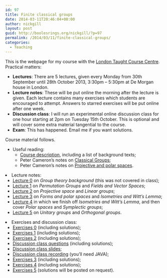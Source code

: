 ```yaml
---
id: 97
title: Finite classical groups
date: 2014-03-11T20:46:04+00:00
author: nickgill
layout: post
guid: http://boolesrings.org/nickgill/?p=97
permalink: /2014/03/11/finite-classical-groups/
categories:
  - Teaching
---
```

This is the webpage for my course with the [London Taught Course Centre](http://www.ltcc.ac.uk). Practical matters:

  * **Lectures**: There are 5 lectures, given every Monday from 30th September until 28th October 2013, 3:30pm &#8211; 5:30pm at De Morgan house in London. 
  * **Lecture notes**: These will be put online the morning after the lecture is given. Each lecture contains many exercises which students are encouraged to attempt. Answers to starred exercises will be put online after one week. 
  * **Discussion class**: I will run an experimental online discussion class for one hour starting at 2pm on Tuesday 15th October. This is optional and will cover some extra material tangential to the course. 
  * **Exam**: This has happened. Email me if you want solutions.

Course material follows.
                
  * Useful reading: 
      * [Course description](http://boolesrings.org/nickgill/files/2014/03/Preface.pdf), including a list of background texts; 
      * Peter Cameron&#8217;s notes on [Classical Groups](http://www.maths.qmul.ac.uk/~pjc/class_gps/);
      * Peter Cameron&#8217;s notes on [Projective and polar spaces](http://www.maths.qmul.ac.uk/~pjc/pps/).</ul> 
  * Lecture notes: 
      * [Lecture 0](http://boolesrings.org/nickgill/files/2014/03/Lecture0.pdf) on _Group theory background_ (this was not covered in class); 
      * [Lecture 1](http://boolesrings.org/nickgill/files/2014/03/Lecture1.pdf) on _Permutation Groups_ and _Fields and Vector Spaces_; 
      * [Lecture 2](http://boolesrings.org/nickgill/files/2014/03/Lecture2.pdf) on _Projective space_ and _Linear groups_; 
      * [Lecture 3](http://boolesrings.org/nickgill/files/2014/03/Lecture3.pdf) on _Forms and polar spaces_ and _Isometries and Witt&#8217;s Lemma_; 
      * [Lecture 4](http://boolesrings.org/nickgill/files/2014/03/Lecture4.pdf) in which we finish off _Isometries and Witt&#8217;s Lemma_, and then cover _Polar spaces_ and _Symplectic groups_; 
      * [Lecture 5](http://boolesrings.org/nickgill/files/2014/03/Lecture5.pdf) on _Unitary groups_ and _Orthogonal groups_. </ul> 
  * Exercises and discussion class: 
      * [Exercises 0](http://boolesrings.org/nickgill/files/2014/03/exercises0.pdf) (including solutions); 
      * [Exercises 1](http://boolesrings.org/nickgill/files/2014/03/exercises1.pdf) (including solutions); 
      * [Exercises 2](http://boolesrings.org/nickgill/files/2014/03/exercises2.pdf) (including solutions); 
      * [Discussion class questions](http://boolesrings.org/nickgill/files/2014/03/discussion.pdf) (including solutions); 
      * [Discussion class slides](http://boolesrings.org/nickgill/files/2014/03/discussionbeamer.pdf); 
      * [Discussion class recording](https://eu1.bbcollab.com/mr.jnlp?suid=M.7313D7BE9123B3801D9041BBADC811&sid=2013003) (you&#8217;ll need JAVA); 
      * [Exercises 3](http://boolesrings.org/nickgill/files/2014/03/exercises3.pdf) (including solutions); 
      * [Exercises 4](http://boolesrings.org/nickgill/files/2014/03/exercises4.pdf) (including solutions); 
      * [Exercises 5](http://boolesrings.org/nickgill/files/2014/03/exercises5withoutsolutions.pdf) (solutions will be posted on request). </ul> </ul>
